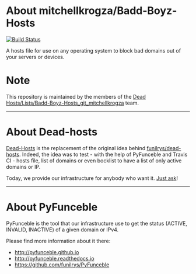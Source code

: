 
# About mitchellkrogza/Badd-Boyz-Hosts

[![Build Status](https://travis-ci.org/dead-hosts/Badd-Boyz-Hosts_git_mitchellkrogza.svg?branch=master)](https://travis-ci.org/dead-hosts/Badd-Boyz-Hosts_git_mitchellkrogza)

A hosts file for use on any operating system to block bad domains out of your servers or devices.

# Note

This repository is maintained by the members of the [Dead Hosts/Lists/Badd-Boyz-Hosts_git_mitchellkrogza](https://github.com/orgs/dead-hosts/teams/badd-boyz-hosts_git_mitchellkrogza) team.

--------------------------------------------------------------------------------

# About Dead-hosts

[Dead-Hosts](https://github.com/dead-hosts) is the replacement of the original idea behind [funilrys/dead-hosts](https://github.com/funilrys/dead-hosts).
Indeed, the idea was to test - with the help of PyFunceble and Travis CI - hosts file, list of domains or even bocklist to have a list of only active domains or IP.

Today, we provide our infrastructure for anybody who want it. [Just ask](https://github.com/dead-hosts/dev-center/issues/new?template=inclusion-request.md)!


--------------------------------------------------------------------------------

# About PyFunceble

PyFunceble is the tool that our infrastructure use to get the status (ACTIVE, INVALID, INACTIVE) of a given domain or IPv4.

Please find more information about it there:

* http://pyfunceble.github.io
* http://pyfunceble.readthedocs.io
* https://github.com/funilrys/PyFunceble


